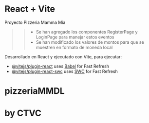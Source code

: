# React + Vite

Proyecto Pizzeria Mamma Mía

>> - Se han agregado los componentes RegisterPage y LoginPage para manejar estos eventos
>> - Se han modificado los valores de montos para que se muestren en formato de moneda local

Desarrollado en React y ejecutado con Vite, para ejecutar:

- [@vitejs/plugin-react](https://github.com/vitejs/vite-plugin-react/blob/main/packages/plugin-react/README.md) uses [Babel](https://babeljs.io/) for Fast Refresh
- [@vitejs/plugin-react-swc](https://github.com/vitejs/vite-plugin-react-swc) uses [SWC](https://swc.rs/) for Fast Refresh
# pizzeriaMMDL
# by CTVC
